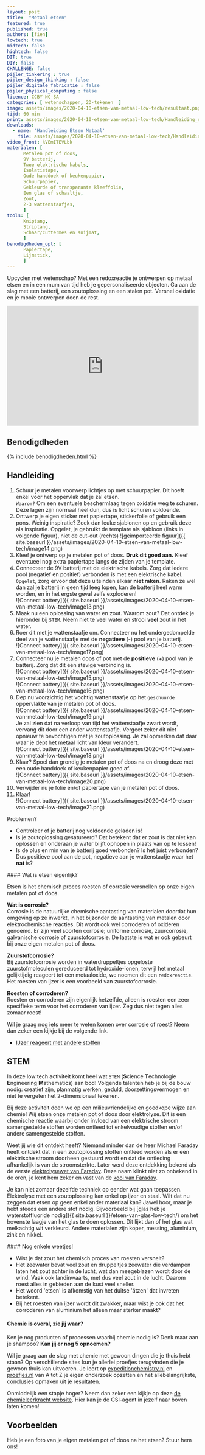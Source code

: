 ```yaml
---
layout: post
title:  "Metaal etsen"
featured: true
published: true
authors: [fien]
lowtech: true
midtech: false
hightech: false
DIT: true
DIY: false
CHALLENGE: false
pijler_tinkering : true
pijler_design_thinking : false
pijler_digitale_fabricatie : false
pijler_physical_computing : false
licence: CCBY-NC-SA 
categories: [ wetenschappen, 2D-tekenen  ]
image: assets/images/2020-04-10-etsen-van-metaal-low-tech/resultaat.png
tijd: 60 min
print: assets/images/2020-04-10-etsen-van-metaal-low-tech/Handleiding_etsen_metaal.pdf  
downloads: 
  - name: 'Handleiding Etsen Metaal'
    file: assets/images/2020-04-10-etsen-van-metaal-low-tech/Handleiding_etsen_metaal.pdf
video_front: kVEmITEVLbk
materialen: [
      Metalen pot of doos,
      9V batterij,
      Twee elektrische kabels,
      Isolatietape,
      Oude handdoek of keukenpapier,
      Schuurpapier, 
      Gekleurde of transparante kleeffolie,
      Een glas of schaaltje,
      Zout,
      2-3 wattenstaafjes,
      ]
tools: [
      Kniptang,
      Striptang,
      Schaar/cuttermes en snijmat,
      ]
benodigdheden_opt: [
      Papiertape,
      Lijmstick,
      ]
---
```


Upcyclen met wetenschap? Met een redoxreactie je ontwerpen op metaal etsen en in een mum van tijd heb je gepersonaliseerde objecten. Ga aan de slag met een batterij, een zoutoplossing en een stalen pot. Versnel oxidatie en je mooie ontwerpen doen de rest.  

<p><iframe style="width:100%;" height="315" src="https://www.youtube.com/embed/{{page.video_front}}?rel=0&amp;showinfo=0" frameborder="0" allowfullscreen></iframe></p>


## Benodigdheden

{% include benodigdheden.html %}

## Handleiding

1. Schuur je metalen voorwerp lichtjes op met schuurpapier. Dit hoeft enkel voor het oppervlak dat je zal etsen.  
`Waarom?` Om een eventuele beschermlaag tegen oxidatie weg te schuren. Deze lagen zijn normaal heel dun, dus is licht schuren voldoende. 
2. Ontwerp je eigen sticker met papiertape, stickerfolie of gebruik een pons. Weinig inspiratie? Zoek dan leuke sjablonen op en gebruik deze als inspiratie. Opgelet, je gebruikt de template als sjabloon (links in volgende figuur), niet de cut-out (rechts)
![geimporteerde figuur]({{ site.baseurl }}/assets/images/2020-04-10-etsen-van-metaal-low-tech/image14.png)
3. Kleef je ontwerp op je metalen pot of doos. **Druk dit goed aan.** Kleef eventueel nog extra papiertape langs de zijden van je template.
4. Connecteer de 9V batterij met de elektrische kabels. Zorg dat iedere pool (negatief en positief) verbonden is met een elektrische kabel.  
`Opgelet`, zorg ervoor dat deze uiteinden elkaar **niet raken**. Raken ze wel dan zal je batterij in geen tijd leeg lopen, kan de batterij heel warm worden, en in het ergste geval zelfs exploderen!  
![Connect battery]({{ site.baseurl }}/assets/images/2020-04-10-etsen-van-metaal-low-tech/image13.png)  
5. Maak nu een oplossing van water en zout. Waarom zout? Dat ontdek je hieronder bij `STEM`. Neem niet te veel water en strooi **veel** zout in het water. 
6. Roer dit met je wattenstaafje om. Connecteer nu het ondergedompelde deel van je wattenstaafje met de **negatieve** (-) pool van je batterij.  
![Connect battery]({{ site.baseurl }}/assets/images/2020-04-10-etsen-van-metaal-low-tech/image17.png)  
7. Connecteer nu je metalen doos of pot met de **positieve** (+) pool van je batterij. Zorg dat dit een stevige verbinding is.  
![Connect battery]({{ site.baseurl }}/assets/images/2020-04-10-etsen-van-metaal-low-tech/image15.png)  
![Connect battery]({{ site.baseurl }}/assets/images/2020-04-10-etsen-van-metaal-low-tech/image16.png) 
8. Dep nu voorzichtig het vochtig wattenstaafje op het `geschuurde` oppervlakte van je metalen pot of doos.  
![Connect battery]({{ site.baseurl }}/assets/images/2020-04-10-etsen-van-metaal-low-tech/image19.png)  
Je zal zien dat na verloop van tijd het wattenstaafje zwart wordt, vervang dit door een ander wattenstaafje. Vergeet zeker dit niet opnieuw te bevochtigen met je zoutoplossing.  Je zal opmerken dat daar waar je dept het metaal licht van kleur verandert.  
![Connect battery]({{ site.baseurl }}/assets/images/2020-04-10-etsen-van-metaal-low-tech/image18.png)
9. Klaar? Spoel dan grondig je metalen pot of doos na en droog deze met een oude handdoek of keukenpapier goed af.  
![Connect battery]({{ site.baseurl }}/assets/images/2020-04-10-etsen-van-metaal-low-tech/image20.png) 
10. Verwijder nu je folie en/of papiertape van je metalen pot of doos. 
11. Klaar!   
![Connect battery]({{ site.baseurl }}/assets/images/2020-04-10-etsen-van-metaal-low-tech/image21.png) 

Problemen? 

* Controleer of je batterij nog voldoende geladen is!
* Is je zoutoplossing gesatureerd? Dat betekent dat er zout is dat niet kan oplossen en onderaan je water blijft ophopen in plaats van op te lossen!
* Is de plus en min van je batterij goed verbonden? Is het juist verbonden? Dus positieve pool aan de pot, negatieve aan je wattenstaafje waar het **nat** is?


<div class="border_boxmaakbib03_img" markdown="1">
#### Wat is etsen eigenlijk?

Etsen is het chemisch proces roesten of corrosie versnellen op onze eigen metalen pot of doos. 

**Wat is corrosie?**  
Corrosie is de natuurlijke chemische aantasting van materialen doordat hun omgeving op ze inwerkt, in het bijzonder de aantasting van metalen door elektrochemische reacties. Dit wordt ook wel corroderen of oxideren genoemd. Er zijn veel soorten corrosie; uniforme corrosie, zuurcorrosie, galvanische corrosie of zuurstofcorrosie. De laatste is wat er ook gebeurt bij onze eigen metalen pot of doos.

**Zuurstofcorrosie?**  
Bij zuurstofcorrosie worden in waterdruppeltjes opgeloste zuurstofmoleculen gereduceerd tot hydroxide-ionen, terwijl het metaal gelijktijdig reageert tot een metaaloxide, we noemen dit een  `redoxreactie`. Het roesten van ijzer is een voorbeeld van zuurstofcorrosie.

**Roesten of corroderen?**  
Roesten en corroderen zijn eigenlijk hetzelfde, alleen is roesten een zeer specifieke term voor het corroderen van ijzer. Zeg dus niet tegen alles zomaar roest! 

Wil je graag nog iets meer te weten komen over corrosie of roest? Neem dan zeker een kijkje bij de volgende link.

* [IJzer reageert met andere stoffen](https://schooltv.nl/video/roest-ijzer-reageert-met-andere-stoffen/)
</div>

## STEM

In deze low tech activiteit komt heel wat `STEM` (**S**cience **T**echnologie **E**ngineering **M**athematics) aan bod! Volgende talenten heb je bij de bouw nodig: creatief zijn, planmatig werken, geduld, doorzettingsvermogen en niet te vergeten het 2-dimensionaal tekenen. 

Bij deze activiteit doen we op een milieuvriendelijke en goedkope wijze aan chemie! Wij etsen onze metalen pot of doos door elektrolyse. Dit is een chemische reactie waarbij onder invloed van een elektrische stroom samengestelde stoffen worden ontleed tot enkelvoudige stoffen en/of andere samengestelde stoffen.

Weet jij wie dit ontdekt heeft? Niemand minder dan de heer Michael Faraday heeft ontdekt dat in een zoutoplossing stoffen ontleed worden als er een elektrische stroom doorheen gestuurd wordt en dat die ontleding afhankelijk is van de stroomsterkte. Later werd deze ontdekking bekend als de eerste [elektrolysewet van Faraday](https://nl.wikipedia.org/wiki/Elektrolysewet_van_Faraday). Deze naam klinkt niet zo onbekend in de oren, je kent hem zeker en vast van de [kooi van Faraday](https://nl.wikipedia.org/wiki/Kooi_van_Faraday).

Je kan niet zomaar dezelfde techniek op eender wat gaan toepassen. Elektrolyse met een zoutoplossing kan enkel op ijzer en staal. Wilt dat nu zeggen dat etsen op geen enkel ander materiaal kan? Jawel hoor, maar je hebt steeds een andere stof nodig. Bijvoorbeeld bij [glas heb je waterstoffluoride nodig]({{ site.baseurl }}/etsen-van-glas-low-tech/) om het bovenste laagje van het glas te doen oplossen. Dit lijkt dan of het glas wat melkachtig wit verkleurd. Andere materialen zijn koper, messing, aluminium, zink en nikkel. 

<div class="border_boxmaakbib01_img" markdown="1">
#### Nog enkele weetjes!

* Wist je dat zout het chemisch proces van roesten versnelt?
* Het zeewater bevat veel zout en druppeltjes zeewater die verdampen laten het zout achter in de lucht, wat dan meegeblazen wordt door de wind. Vaak ook landinwaarts, met dus veel zout in de lucht. Daarom roest alles in gebieden aan de kust veel sneller. 
* Het woord 'etsen' is afkomstig van het duitse 'ätzen' dat invreten betekent.
* Bij het roesten van ijzer wordt dit zwakker, maar wist je ook dat het corroderen van aluminium het alleen maar sterker maakt?
</div>

#### Chemie is overal, zie jij waar?
Ken je nog producten of processen waarbij chemie nodig is? Denk maar aan je shampoo? **Kan jij er nog 5 opnoemen?** 

Wil je graag aan de slag met chemie met gewoon dingen die je thuis hebt staan? Op verschillende sites kun je allerlei proefjes terugvinden die je gewoon thuis kan uitvoeren. Je leert op [expeditionchemistry.nl](https://www.expeditionchemistry.nl/) en [proefjes.nl](https://www.proefjes.nl/proefjes.php) van A tot Z je eigen onderzoek opzetten en het allebelangrijkste, conclusies opmaken uit je resultaten.

Onmiddelijk een stapje hoger? Neem dan zeker een kijkje op deze [de chemieleerkracht website](http://chemieleerkracht.blackbox.website/index.php/hoofdstuk-19-experimenten/). Hier kan je de CSI-agent in jezelf naar boven laten komen! 

## Voorbeelden
Heb je een foto van je eigen metalen pot of doos na het etsen? Stuur hem ons!
